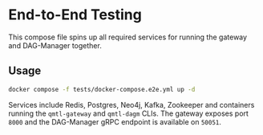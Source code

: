 # End-to-End Testing

This compose file spins up all required services for running the gateway and DAG-Manager together.

## Usage

```bash
docker compose -f tests/docker-compose.e2e.yml up -d
```

Services include Redis, Postgres, Neo4j, Kafka, Zookeeper and containers running the `qmtl-gateway` and `qmtl-dagm` CLIs.  The gateway exposes port `8000` and the DAG-Manager gRPC endpoint is available on `50051`.

